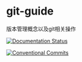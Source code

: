 # git-guide
版本管理概念以及git相关操作

[![Documentation Status](https://readthedocs.org/projects/zj-git-guide/badge/?version=latest)](https://zj-git-guide.readthedocs.io/zh_CN/latest/?badge=latest)

[![Conventional Commits](https://img.shields.io/badge/Conventional%20Commits-1.0.0-yellow.svg)](https://conventionalcommits.org)